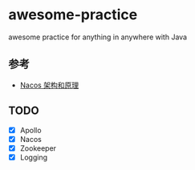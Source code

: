 # awesome-practice
awesome practice for anything in anywhere with Java

## 参考
- [Nacos 架构和原理](https://www.yuque.com/nacos/ebook)

## TODO
- [x] Apollo
- [x] Nacos
- [x] Zookeeper
- [x] Logging
